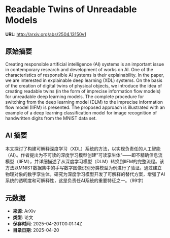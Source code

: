 # Readable Twins of Unreadable Models

**URL**: http://arxiv.org/abs/2504.13150v1

## 原始摘要

Creating responsible artificial intelligence (AI) systems is an important
issue in contemporary research and development of works on AI. One of the
characteristics of responsible AI systems is their explainability. In the
paper, we are interested in explainable deep learning (XDL) systems. On the
basis of the creation of digital twins of physical objects, we introduce the
idea of creating readable twins (in the form of imprecise information flow
models) for unreadable deep learning models. The complete procedure for
switching from the deep learning model (DLM) to the imprecise information flow
model (IIFM) is presented. The proposed approach is illustrated with an example
of a deep learning classification model for image recognition of handwritten
digits from the MNIST data set.


## AI 摘要

本文探讨了构建可解释深度学习（XDL）系统的方法，以实现负责任的人工智能（AI）。作者提出为不可读的深度学习模型创建"可读孪生体"——即不精确信息流模型（IIFM），并详细描述了从深度学习模型（DLM）转换到IIFM的完整流程。该方法以MNIST数据集中的手写数字图像识别分类模型为例进行了验证。通过建立物理对象的数字孪生体，研究为深度学习模型开发了可解释的替代方案，增强了AI系统的透明度和可解释性，这是负责任AI系统的重要特征之一。（99字）

## 元数据

- **来源**: ArXiv
- **类型**: 论文
- **保存时间**: 2025-04-20T00:01:14Z
- **目录日期**: 2025-04-20
